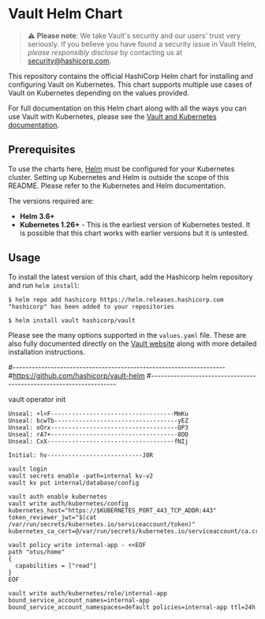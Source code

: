 # Vault Helm Chart

> :warning: **Please note**: We take Vault's security and our users' trust very seriously. If 
you believe you have found a security issue in Vault Helm, _please responsibly disclose_ 
by contacting us at [security@hashicorp.com](mailto:security@hashicorp.com).

This repository contains the official HashiCorp Helm chart for installing
and configuring Vault on Kubernetes. This chart supports multiple use
cases of Vault on Kubernetes depending on the values provided.

For full documentation on this Helm chart along with all the ways you can
use Vault with Kubernetes, please see the
[Vault and Kubernetes documentation](https://developer.hashicorp.com/vault/docs/platform/k8s).

## Prerequisites

To use the charts here, [Helm](https://helm.sh/) must be configured for your
Kubernetes cluster. Setting up Kubernetes and Helm is outside the scope of
this README. Please refer to the Kubernetes and Helm documentation.

The versions required are:

  * **Helm 3.6+**
  * **Kubernetes 1.26+** - This is the earliest version of Kubernetes tested.
    It is possible that this chart works with earlier versions but it is
    untested.

## Usage

To install the latest version of this chart, add the Hashicorp helm repository
and run `helm install`:

```console
$ helm repo add hashicorp https://helm.releases.hashicorp.com
"hashicorp" has been added to your repositories

$ helm install vault hashicorp/vault
```

Please see the many options supported in the `values.yaml` file. These are also
fully documented directly on the [Vault
website](https://developer.hashicorp.com/vault/docs/platform/k8s/helm) along with more
detailed installation instructions.



#-------------------------------------------------------------------
#https://github.com/hashicorp/vault-helm
#-------------------------------------------------------------------

vault operator init
```
Unseal: +l<F-----------------------------------MmKu
Unseal: bcwTb-----------------------------------yEZ
Unseal: oOrx------------------------------------QP3
Unseal: rA7+------------------------------------8DD
Unseal: CxX------------------------------------fNIj

Initial: hv---------------------------J0R
```
```
vault login
vault secrets enable -path=internal kv-v2
vault kv put internal/database/config 

vault auth enable kubernetes
vault write auth/kubernetes/config kubernetes_host="https://$KUBERNETES_PORT_443_TCP_ADDR:443" token_reviewer_jwt="$(cat /var/run/secrets/kubernetes.io/serviceaccount/token)" kubernetes_ca_cert=@/var/run/secrets/kubernetes.io/serviceaccount/ca.crt
```

```
vault policy write internal-app - <<EOF 
path "otus/home" 
{ 
  capabilities = ["read"] 
}
EOF
```

```
vault write auth/kubernetes/role/internal-app bound_service_account_names=internal-app bound_service_account_namespaces=default policies=internal-app ttl=24h
```

